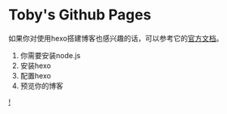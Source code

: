 # Toby's Github Pages

如果你对使用hexo搭建博客也感兴趣的话，可以参考它的[官方文档](https://hexo.io/)。

1. 你需要安装node.js
2. 安装hexo
3. 配置hexo
4. 预览你的博客

[!](https://travis-ci.org/tobyqin/blog.svg?branch=master)